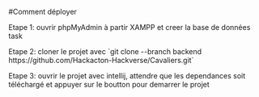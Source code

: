 #Comment déployer

<p>
  Etape 1: 
  ouvrir phpMyAdmin à partir XAMPP et creer la base de données task
</p>
<p>
  Etape 2:
  cloner le projet avec `git clone --branch backend https://github.com/Hackacton-Hackverse/Cavaliers.git`

</p>
<p>
  Etape 3: 
  ouvrir le projet avec intellij, attendre que les dependances soit téléchargé et appuyer sur le boutton pour demarrer le projet 
</p>


